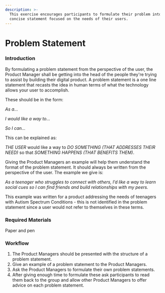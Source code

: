 ```yaml
---
description: >-
  This exercise encourages participants to formulate their problem into a
  concise statement focused on the needs of their users.
---
```


# Problem Statement

### Introduction

By formulating a problem statement from the perspective of the user, the Product Manager shall be getting into the head of the people they're trying to assist by building their digital product. A problem statement is a one line statement that recasts the idea in human terms of what the technology allows your user to accomplish.

These should be in the form:

_As a..._ 

_I would like a way to..._ 

_So I can..._

This can be explained as:

_THE USER_ would like a way to _DO SOMETHING \(THAT ADDRESSES THEIR NEED\)_ so that _SOMETHING HAPPENS \(THAT BENEFITS THEM\)_.

Giving the Product Managers an example will help them understand the format of the problem statement. It should always be written from the perspective of the user. The example we give is: 

_As a teenager who struggles to connect with others, I’d like a way to learn social cues so I can find friends and build relationships with my peers._ 

This example was written for a product addressing the needs of teenagers with Autism Spectrum Conditions - this is not identified in the problem statement since a user would not refer to themselves in these terms.

### Required Materials

Paper and pen

### Workflow

1. The Product Managers should be presented with the structure of a problem statement.
2. Give an example of a problem statement to the Product Managers. 
3. Ask the Product Managers to formulate their own problem statements. 
4. After giving enough time to formulate these ask participants to read them back to the group and allow other Product Managers to offer advice on each problem statement. 

